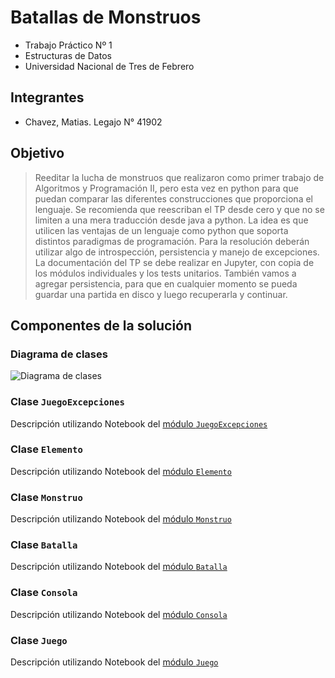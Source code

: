 # Batallas de Monstruos

- Trabajo Práctico Nº 1 
- Estructuras de Datos 
- Universidad Nacional de Tres de Febrero

## Integrantes

- Chavez, Matias. Legajo N° 41902

## Objetivo

> Reeditar la lucha de monstruos que realizaron como primer trabajo de Algoritmos y Programación II, pero esta vez en python
para que puedan comparar las diferentes construcciones que proporciona el lenguaje.
Se recomienda que reescriban el TP desde cero y que no se limiten a una mera traducción desde java a python. La idea es que utilicen las ventajas de un lenguaje como
python que soporta distintos paradigmas de programación. Para la resolución deberán
utilizar algo de introspección, persistencia y manejo de excepciones. La documentación
del TP se debe realizar en Jupyter, con copia de los módulos individuales y los tests unitarios. También vamos a agregar persistencia, para que en cualquier momento se pueda
guardar una partida en disco y luego recuperarla y continuar.

## Componentes de la solución

### Diagrama de clases

![Diagrama de clases](/)

### Clase `JuegoExcepciones`

Descripción utilizando Notebook del [módulo `JuegoExcepciones`](./jupyter/excepciones.ipynb)

### Clase `Elemento`

Descripción utilizando Notebook del [módulo `Elemento`](./jupyter/elemento.ipynb)

### Clase `Monstruo`

Descripción utilizando Notebook del [módulo `Monstruo`](./jupyter/monstruo.ipynb)

### Clase `Batalla`

Descripción utilizando Notebook del [módulo `Batalla`](./jupyter/batalla.ipynb)

### Clase `Consola`

Descripción utilizando Notebook del [módulo `Consola`](./jupyter/consola.ipynb)

### Clase `Juego`

Descripción utilizando Notebook del [módulo `Juego`](./jupyter/juego.ipynb)
